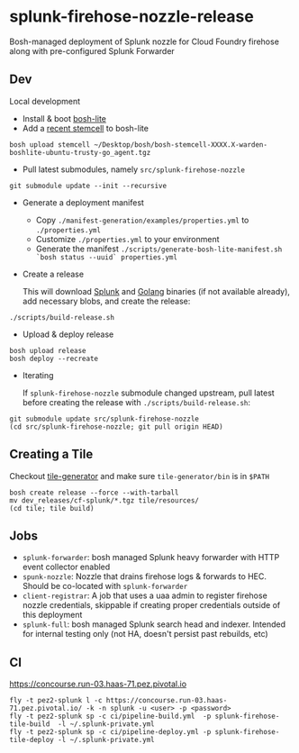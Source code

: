 # splunk-firehose-nozzle-release

Bosh-managed deployment of Splunk nozzle for Cloud Foundry firehose along with pre-configured Splunk Forwarder

## Dev

Local development

* Install & boot [bosh-lite](https://github.com/cloudfoundry/bosh-lite) 
* Add a [recent stemcell](http://bosh.io/stemcells/bosh-warden-boshlite-ubuntu-trusty-go_agent) to bosh-lite
```
bosh upload stemcell ~/Desktop/bosh/bosh-stemcell-XXXX.X-warden-boshlite-ubuntu-trusty-go_agent.tgz
```

* Pull latest submodules, namely `src/splunk-firehose-nozzle`
```
git submodule update --init --recursive
```

* Generate a deployment manifest
    * Copy `./manifest-generation/examples/properties.yml` to `./properties.yml`
    * Customize `./properties.yml` to your environment
    * Generate the manifest ``./scripts/generate-bosh-lite-manifest.sh `bosh status --uuid` properties.yml``

* Create a release

    This will download [Splunk](https://www.splunk.com/download.html) and [Golang](https://golang.org/dl/) binaries (if not available already), add necessary blobs, and create the release:
```
./scripts/build-release.sh
```

* Upload & deploy release
```
bosh upload release
bosh deploy --recreate
```

* Iterating

    If `splunk-firehose-nozzle` submodule changed upstream, pull latest before creating the release with `./scripts/build-release.sh`:
```
git submodule update src/splunk-firehose-nozzle
(cd src/splunk-firehose-nozzle; git pull origin HEAD)
```

## Creating a Tile
Checkout [tile-generator](https://github.com/cf-platform-eng/tile-generator)
and make sure `tile-generator/bin` is in `$PATH`

```
bosh create release --force --with-tarball
mv dev_releases/cf-splunk/*.tgz tile/resources/
(cd tile; tile build)
```

## Jobs

* `splunk-forwarder`: bosh managed Splunk heavy forwarder with HTTP event collector enabled
* `spunk-nozzle`: Nozzle that drains firehose logs & forwards to HEC. Should be co-located with `splunk-forwarder` 
* `client-registrar`: A job that uses a uaa admin to register firehose nozzle credentials, skippable if creating
proper credentials outside of this deployment
* `splunk-full`: bosh managed Splunk search head and indexer. Intended for internal testing only (not 
HA, doesn't persist past rebuilds, etc)

## CI

https://concourse.run-03.haas-71.pez.pivotal.io

```
fly -t pez2-splunk l -c https://concourse.run-03.haas-71.pez.pivotal.io/ -k -n splunk -u <user> -p <password>
fly -t pez2-splunk sp -c ci/pipeline-build.yml  -p splunk-firehose-tile-build  -l ~/.splunk-private.yml
fly -t pez2-splunk sp -c ci/pipeline-deploy.yml -p splunk-firehose-tile-deploy -l ~/.splunk-private.yml
```
